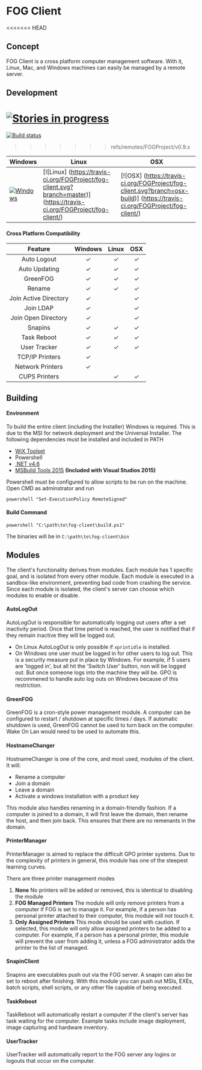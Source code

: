 # FOG Client

<<<<<<< HEAD
## Concept
FOG Client is a cross platform computer management software. With it, Linux, Mac, and Windows machines can easily be managed by a remote server.

## Development
[![Stories in progress](https://badge.waffle.io/FOGProject/fog-client.svg?label=In%20Progress&title=Issues%20In%20Progress)](http://waffle.io/FOGProject/fog-client)
=======
[![Build status](https://ci.appveyor.com/api/projects/status/6uqyhjiarj0dysa8/branch/v0.9.x?svg=true)](https://ci.appveyor.com/project/jbob182/fog-client/branch/v0.9.x)
>>>>>>> refs/remotes/FOGProject/v0.9.x

Windows      | Linux       | OSX
-------------|-------------|-------------
[![Windows](https://ci.appveyor.com/api/projects/status/6uqyhjiarj0dysa8/branch/master?svg=true)](https://ci.appveyor.com/project/jbob182/fog-client/branch/master) | [![Linux] (https://travis-ci.org/FOGProject/fog-client.svg?branch=master)] (https://travis-ci.org/FOGProject/fog-client/) | [![OSX] (https://travis-ci.org/FOGProject/fog-client.svg?branch=osx-build)] (https://travis-ci.org/FOGProject/fog-client/)


#### Cross Platform Compatibility

| Feature | Windows | Linux | OSX |
|:----------------:|:-------:|:-----:|:---:|
| Auto Logout | ✓ | ✓ | ✓ |
| Auto Updating | ✓ | ✓ | ✓ |
| GreenFOG | ✓ | ✓ | ✓ |
| Rename | ✓ | ✓ | ✓ |
| Join Active Directory | ✓ |  | ✓ |
| Join LDAP | ✓ |  | ✓ |
| Join Open Directory | ✓ |  | ✓ |
| Snapins | ✓ | ✓ | ✓ |
| Task Reboot | ✓ | ✓ | ✓ |
| User Tracker | ✓ | ✓ | ✓ |
| TCP/IP Printers | ✓ |  |  |
| Network Printers | ✓ |  |  |
| CUPS Printers |  | ✓ | ✓ |

## Building

#### Environment

To build the entire client (including the Installer) Windows is required. This is due to the MSI for network deployment and the Universal Installer. The following dependencies must be installed and included in PATH
* [WiX Toolset](http://wixtoolset.org/)
* Powershell
* [.NET v4.6](https://www.microsoft.com/en-us/download/details.aspx?id=48130)
* [MSBuild Tools 2015](https://www.microsoft.com/en-us/download/details.aspx?id=48159) **(Included with Visual Studios 2015)**

Powershell must be configured to allow scripts to be run on the machine. Open CMD as adminstrator and run
```
powershell "Set-ExecutionPolicy RemoteSigned"
```

#### Build Command
```
powershell "C:\path\to\fog-client\build.ps1"
```

The binaries will be in `C:\path\to\fog-client\bin`

## Modules
The client's functionality derives from modules. Each module has 1 specific goal, and is isolated from every other module. Each module is executed in a sandbox-like environment, preventing bad code from crashing the service. Since each module is isolated, the client's server can choose which modules to enable or disable.

#### AutoLogOut
AutoLogOut is responsible for automatically logging out users after a set inactivity period. Once that time period is reached, the user is notified that if they remain inactive they will be logged out.
* On Linux AutoLogOut is only possible if `xprintidle` is installed.
* On Windows one user must be logged in for other users to log out. This is a security measure put in place by Windows. For example, if 5 users are 'logged in', but all hit the 'Switch User' button, non will be logged out. But once someone logs into the machine they will be. GPO is recommened to handle auto log outs on Windows because of this restriction.

#### GreenFOG
GreenFOG is a cron-style power management module. A computer can be configured to restart / shutdown at specific times / days. If automatic shutdown is used, GreenFOG cannot be used to turn back on the computer. Wake On Lan would need to be used to automate this.

#### HostnameChanger
HostnameChanger is one of the core, and most used, modules of the client. It will:
* Rename a computer
* Join a domain
* Leave a domain
* Activate a windows installation with a product key

This module also handles renaming in a domain-friendly fashion. If a computer is joined to a domain, it will first leave the domain, then rename the host, and then join back. This ensures that there are no remenants in the domain.

#### PrinterManager
PrinterManager is aimed to replace the difficult GPO printer systems. Due to the complexity of printers in general, this module has one of the steepest learning curves. 

There are three printer management modes

1. **None** No printers will be added or removed, this is identical to disabling the module
2. **FOG Managed Printers** The module will only remove printers from a computer if FOG is set to manage it. For example, if a person has personal printer attached to their computer, this module will not touch it.
3. **Only Assigned Printers** This mode should be used with caution. If selected, this module will only allow assigned printers to be added to a computer. For example, if a person has a personal printer, this module will prevent the user from adding it, unless a FOG administrator adds the printer to the list of managed.

#### SnapinClient
Snapins are executables push out via the FOG server. A snapin can also be set to reboot after finishing. With this module you can push out MSIs, EXEs, batch scripts, shell scripts, or any other file capable of being executed.

#### TaskReboot
TaskReboot will automatically restart a computer if the client's server has task waiting for the computer. Example tasks include image deployment, image capturing and hardware inventory.

#### UserTracker
UserTracker will automatically report to the FOG server any logins or logouts that occur on the computer.

